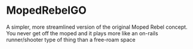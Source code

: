 # MopedRebelGO
A simpler, more streamlined version of the original Moped Rebel concept. You never get off the moped and it plays more like an on-rails runner/shooter type of thing than a free-roam space
